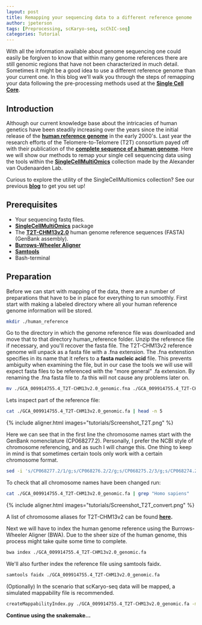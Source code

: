 ```yaml
---
layout: post
title: Remapping your sequencing data to a different reference genome
author: jpeterson
tags: [Preprocessing, scKaryo-seq, scChIC-seq]
categories: Tutorial
---
```


With all the information available about genome sequencing one could easily be forgiven to know that within many genome references there are still genomic regions that have not been characterized in much detail. Sometimes it might be a good idea to use a different reference genome than your current one. In this blog we'll walk you through the steps of remapping your data following the pre-processing methods used at the [**Single Cell Core**](https://www.singlecellcore.eu/).

## Introduction

Although our current knowledge base about the intricacies of human genetics have been steadily increasing over the years since the initial release of the [**human reference genome**](https://www.nature.com/articles/35057062) in the early 2000's. Last year the research efforts of the Telomere-to-Telomere (T2T) consortium payed off with their publication of the [**complete sequence of a human genome**](https://www.science.org/doi/10.1126/science.abj6987). Here we will show our methods to remap your single cell sequencing data using the tools within the [**SingleCellMultiOmics**](https://github.com/BuysDB/SingleCellMultiOmics/tree/master) collection made by the Alexander van Oudenaarden Lab.

Curious to explore the utility of the SingleCellMultiomics collection? See our previous [**blog**](https://j-ptrson.github.io/Single-Cell-Core/tutorial/2023/04/19/SingleCellMultiOmics_explained.html) to get you set up!

## Prerequisites

-   Your sequencing fastq files.
-   [**SingleCellMultiOmics**](https://github.com/BuysDB/SingleCellMultiOmics/tree/master) package
-   The [**T2T-CHM13v2.0**](https://www.ncbi.nlm.nih.gov/datasets/genome/GCA_009914755.4/) human genome reference sequences (FASTA) (GenBank assembly).
-   [**Burrows-Wheeler Aligner**](https://bio-bwa.sourceforge.net/)
-   [**Samtools**](http://www.htslib.org/)
-   Bash-terminal

## Preparation

Before we can start with mapping of the data, there are a number of preparations that have to be in place for everything to run smoothly. First start with making a labeled directory where all your human reference genome information will be stored.

``` bash
mkdir ./human_reference
```

Go to the directory in which the genome reference file was downloaded and move that to that directory human_reference folder. Unzip the reference file if necessary, and you'll recover the fasta file. The T2T-CHM13v2 reference genome will unpack as a fasta file with a .fna extension. The .fna extenstion specifies in its name that it refers to a **fasta nucleic acid** file. This prevents ambiguity when examining the file, but in our case the tools we will use will expect fasta files to be referenced with the "more general" .fa extension. By renaming the .fna fasta file to .fa this will not cause any problems later on.

``` bash
mv ./GCA_009914755.4_T2T-CHM13v2.0_genomic.fna ./GCA_009914755.4_T2T-CHM13v2.0_genomic.fa
```

Lets inspect part of the reference file:

``` bash
cat ./GCA_009914755.4_T2T-CHM13v2.0_genomic.fa | head -n 5 
```

{% include aligner.html images="tutorials/Screenshot_T2T.png" %}

Here we can see that in the first line the chromosome names start with the GenBank nomenclature (CP068277.2). Personally, I prefer the NCBI style of chromosome referencing, and as such I will change this. One thing to keep in mind is that sometimes certain tools only work with a certain chromosome format.

``` bash
sed -i 's/CP068277.2/1/g;s/CP068276.2/2/g;s/CP068275.2/3/g;s/CP068274.2/4/g;s/CP068273.2/5/g;s/CP068272.2/6/g;s/CP068271.2/7/g;s/CP068270.2/8/g;s/CP068269.2/9/g;s/CP068268.2/10/g;s/CP068267.2/11/g;s/CP068266.2/12/g;s/CP068265.2/13/g;s/CP068264.2/14/g;s/CP068263.2/15/g;s/CP068262.2/16/g;s/CP068261.2/17/g;s/CP068260.2/18/g;s/CP068259.2/19/g;s/CP068258.2/20/g;s/CP068257.2/21/g;s/CP068256.2/22/g;s/CP068255.2/X/g;s/CP086569.2/Y/g;s/CP068254.1/MT/g' ./GCA_009914755.4_T2T-CHM13v2.0_genomic.fa
```

To check that all chromosome names have been changed run:

``` bash
cat ./GCA_009914755.4_T2T-CHM13v2.0_genomic.fa | grep "Homo sapiens"
```

{% include aligner.html images="tutorials/Screenshot_T2T_convert.png" %}

A list of chromosome aliases for T2T-CHM13v2 can be found [**here**](https://hgdownload.soe.ucsc.edu/hubs/GCA/009/914/755/GCA_009914755.4/GCA_009914755.4.chromAlias.txt)**.**

Next we will have to index the human genome reference using the Burrows-Wheeler Aligner (BWA). Due to the sheer size of the human genome, this process might take quite some time to complete.

``` bash
bwa index ./GCA_009914755.4_T2T-CHM13v2.0_genomic.fa
```

We'll also further index the reference file using samtools faidx.

``` bash
samtools faidx ./GCA_009914755.4_T2T-CHM13v2.0_genomic.fa
```

(Optionally) In the scenario that scKaryo-seq data will be mapped, a simulated mappability file is recommended.

``` bash
createMappabilityIndex.py ./GCA_009914755.4_T2T-CHM13v2.0_genomic.fa -maxlen 94 -digest_sequence CATG
```

**Continue using the snakemake...**
